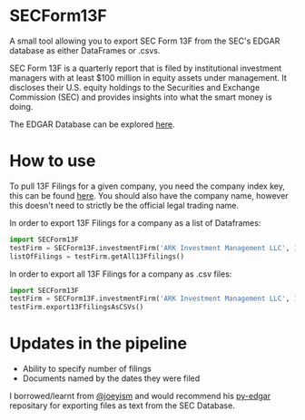 # SECForm13F

A small tool allowing you to export SEC Form 13F from the SEC's EDGAR database as either DataFrames or .csvs.

SEC Form 13F is a quarterly report that is filed by institutional investment managers with at least $100 million in equity assets under management. It discloses their U.S. equity holdings to the Securities and Exchange Commission (SEC) and provides insights into what the smart money is doing.

The EDGAR Database can be explored [here](https://www.sec.gov/edgar/searchedgar/companysearch.html).


# How to use

To pull 13F Filings for a given company, you need the company index key, this can be found [here](https://www.sec.gov/edgar/searchedgar/companysearch.html). You should also have the company name, however this doesn't need to strictly be the official legal trading name.

In order to export 13F Filings for a company as a list of Dataframes:

``` python
import SECForm13F
testFirm = SECForm13F.investmentFirm('ARK Investment Management LLC', 1697748)
listOfFilings = testFirm.getAll13Ffilings()
```

In order to export all 13F Filings for a company as .csv files:

``` python
import SECForm13F
testFirm = SECForm13F.investmentFirm('ARK Investment Management LLC', 1697748)
testFirm.export13FfilingsAsCSVs()
```


# Updates in the pipeline
* Ability to specify number of filings
* Documents named by the dates they were filed 


I borrowed/learnt from [@joeyism](https://github.com/joeyism) and would recommend his [py-edgar](https://github.com/joeyism/py-edgar/commits?author=joeyism) repositary for exporting files as text from the SEC Database.
